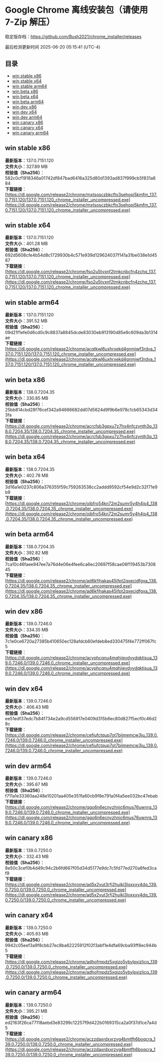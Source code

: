 # Google Chrome 离线安装包（请使用 7-Zip 解压）
稳定版存档：<https://github.com/Bush2021/chrome_installer/releases>

最后检测更新时间
2025-06-20 05:15:41 (UTC-4)

## 目录
* [win stable x86](https://github.com/Bush2021/chrome_installer?tab=readme-ov-file#win-stable-x86)
* [win stable x64](https://github.com/Bush2021/chrome_installer?tab=readme-ov-file#win-stable-x64)
* [win stable arm64](https://github.com/Bush2021/chrome_installer?tab=readme-ov-file#win-stable-arm64)
* [win beta x86](https://github.com/Bush2021/chrome_installer?tab=readme-ov-file#win-beta-x86)
* [win beta x64](https://github.com/Bush2021/chrome_installer?tab=readme-ov-file#win-beta-x64)
* [win beta arm64](https://github.com/Bush2021/chrome_installer?tab=readme-ov-file#win-beta-arm64)
* [win dev x86](https://github.com/Bush2021/chrome_installer?tab=readme-ov-file#win-dev-x86)
* [win dev x64](https://github.com/Bush2021/chrome_installer?tab=readme-ov-file#win-dev-x64)
* [win dev arm64](https://github.com/Bush2021/chrome_installer?tab=readme-ov-file#win-dev-arm64)
* [win canary x86](https://github.com/Bush2021/chrome_installer?tab=readme-ov-file#win-canary-x86)
* [win canary x64](https://github.com/Bush2021/chrome_installer?tab=readme-ov-file#win-canary-x64)
* [win canary arm64](https://github.com/Bush2021/chrome_installer?tab=readme-ov-file#win-canary-arm64)

## win stable x86
**最新版本**：137.0.7151.120  
**文件大小**：327.89 MB  
**校验值（Sha256）**：582c0cf1918346a01742df847bad6416a325d80d1393ad837f999cb5f831a884  
**下载链接**：[https://dl.google.com/release2/chrome/mxtsosczbkcftx3sehopj5kmfm_137.0.7151.120/137.0.7151.120_chrome_installer_uncompressed.exe](https://dl.google.com/release2/chrome/mxtsosczbkcftx3sehopj5kmfm_137.0.7151.120/137.0.7151.120_chrome_installer_uncompressed.exe)  

## win stable x64
**最新版本**：137.0.7151.120  
**文件大小**：401.28 MB  
**校验值（Sha256）**：692d5608cfe4b54d8c1729930b4c571e939d129624037f141a31be038e1d4587  
**下载链接**：[https://dl.google.com/release2/chrome/fso2u5tvxnf2tmkcnbcfn4zchq_137.0.7151.120/137.0.7151.120_chrome_installer_uncompressed.exe](https://dl.google.com/release2/chrome/fso2u5tvxnf2tmkcnbcfn4zchq_137.0.7151.120/137.0.7151.120_chrome_installer_uncompressed.exe)  

## win stable arm64
**最新版本**：137.0.7151.120  
**文件大小**：391.52 MB  
**校验值（Sha256）**：09d21f1efe0d6cd0c9c8837a8845dcde83030eb913190d85e9c609da3b1314ae  
**下载链接**：[https://dl.google.com/release2/chrome/acqtkwl6uxhrxekd4gnmiwf3rdva_137.0.7151.120/137.0.7151.120_chrome_installer_uncompressed.exe](https://dl.google.com/release2/chrome/acqtkwl6uxhrxekd4gnmiwf3rdva_137.0.7151.120/137.0.7151.120_chrome_installer_uncompressed.exe)  

## win beta x86
**最新版本**：138.0.7204.35  
**文件大小**：330.85 MB  
**校验值（Sha256）**：25bb814cbd28f76cef342a94666682dd07d5624d9f9b6e978c1cb65343d343fa  
**下载链接**：[https://dl.google.com/release2/chrome/acrcfsb3gpxu7z7hx4nfczynth3q_138.0.7204.35/138.0.7204.35_chrome_installer_uncompressed.exe](https://dl.google.com/release2/chrome/acrcfsb3gpxu7z7hx4nfczynth3q_138.0.7204.35/138.0.7204.35_chrome_installer_uncompressed.exe)  

## win beta x64
**最新版本**：138.0.7204.35  
**文件大小**：402.78 MB  
**校验值（Sha256）**：3d16a1e0237c806a376355f59c759263538cc2addd9592cf54e9d2c32f71e9b9  
**下载链接**：[https://dl.google.com/release2/chrome/oibfro54kn72m2sumr5y4h4js4_138.0.7204.35/138.0.7204.35_chrome_installer_uncompressed.exe](https://dl.google.com/release2/chrome/oibfro54kn72m2sumr5y4h4js4_138.0.7204.35/138.0.7204.35_chrome_installer_uncompressed.exe)  

## win beta arm64
**最新版本**：138.0.7204.35  
**文件大小**：392.82 MB  
**校验值（Sha256）**：7ca10c46faee947ee7a76d4e06e4fee6ca6ec20697f58cae06f119453b730845  
**下载链接**：[https://dl.google.com/release2/chrome/ad6kfjhakas45ifpt2qxecidfgxa_138.0.7204.35/138.0.7204.35_chrome_installer_uncompressed.exe](https://dl.google.com/release2/chrome/ad6kfjhakas45ifpt2qxecidfgxa_138.0.7204.35/138.0.7204.35_chrome_installer_uncompressed.exe)  

## win dev x86
**最新版本**：139.0.7246.0  
**文件大小**：334.35 MB  
**校验值（Sha256）**：7c1e0ce6720a27385b410650ec128afdcb60efdeb8ed330475f4e772ff067fc5  
**下载链接**：[https://dl.google.com/release2/chrome/acyphcqnu4mqhjievdyvdqktjsua_139.0.7246.0/139.0.7246.0_chrome_installer_uncompressed.exe](https://dl.google.com/release2/chrome/acyphcqnu4mqhjievdyvdqktjsua_139.0.7246.0/139.0.7246.0_chrome_installer_uncompressed.exe)  

## win dev x64
**最新版本**：139.0.7246.0  
**文件大小**：406.43 MB  
**校验值（Sha256）**：ee51edf37edc7b84f734e2a9cd556917e0409d315b6ec80d827f5ecf0c46d28c  
**下载链接**：[https://dl.google.com/release2/chrome/cefiufctqup7ot7bijmemcw3ju_139.0.7246.0/139.0.7246.0_chrome_installer_uncompressed.exe](https://dl.google.com/release2/chrome/cefiufctqup7ot7bijmemcw3ju_139.0.7246.0/139.0.7246.0_chrome_installer_uncompressed.exe)  

## win dev arm64
**最新版本**：139.0.7246.0  
**文件大小**：395.67 MB  
**校验值（Sha256）**：f711a1e33360aa248e10201aa405e351fa60cb9f8e791a0f4a5ee032bc47ebab  
**下载链接**：[https://dl.google.com/release2/chrome/ggo6n6ecnyzhnic6mus76uwnrq_139.0.7246.0/139.0.7246.0_chrome_installer_uncompressed.exe](https://dl.google.com/release2/chrome/ggo6n6ecnyzhnic6mus76uwnrq_139.0.7246.0/139.0.7246.0_chrome_installer_uncompressed.exe)  

## win canary x86
**最新版本**：139.0.7250.0  
**文件大小**：332.43 MB  
**校验值（Sha256）**：8e50c3cef0b4d49c94c2b6fd667f05d34d5177e9dc7c5fd77ed270a8fed3caf9  
**下载链接**：[https://dl.google.com/release2/chrome/ad5x2yut3rfj2huiki3loxxxy4dq_139.0.7250.0/139.0.7250.0_chrome_installer_uncompressed.exe](https://dl.google.com/release2/chrome/ad5x2yut3rfj2huiki3loxxxy4dq_139.0.7250.0/139.0.7250.0_chrome_installer_uncompressed.exe)  

## win canary x64
**最新版本**：139.0.7250.0  
**文件大小**：405.93 MB  
**校验值（Sha256）**：9942c05eef3a9f8cbb27ec8ba62225912f02f3abf1e4dfa69cba93ff8ec944b5  
**下载链接**：[https://dl.google.com/release2/chrome/adhofmpdz5xgizo5vbylpxizlicq_139.0.7250.0/139.0.7250.0_chrome_installer_uncompressed.exe](https://dl.google.com/release2/chrome/adhofmpdz5xgizo5vbylpxizlicq_139.0.7250.0/139.0.7250.0_chrome_installer_uncompressed.exe)  

## win canary arm64
**最新版本**：139.0.7250.0  
**文件大小**：395.21 MB  
**校验值（Sha256）**：ed2163f26ca77118aebd3e83299c12257f9d422b0169315ca2a0f37d1ce7a4d5  
**下载链接**：[https://dl.google.com/release2/chrome/aczzdaxrdxxrzyg4bmtfh6boqcra_139.0.7250.0/139.0.7250.0_chrome_installer_uncompressed.exe](https://dl.google.com/release2/chrome/aczzdaxrdxxrzyg4bmtfh6boqcra_139.0.7250.0/139.0.7250.0_chrome_installer_uncompressed.exe)  

